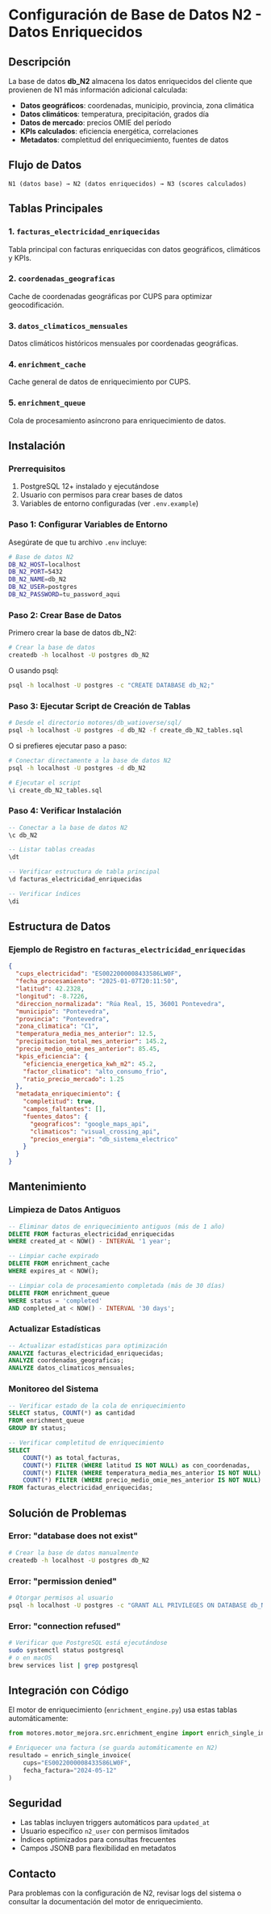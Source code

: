 # Configuración de Base de Datos N2 - Datos Enriquecidos

## Descripción

La base de datos **db_N2** almacena los datos enriquecidos del cliente que provienen de N1 más información adicional calculada:

- **Datos geográficos**: coordenadas, municipio, provincia, zona climática
- **Datos climáticos**: temperatura, precipitación, grados día
- **Datos de mercado**: precios OMIE del período
- **KPIs calculados**: eficiencia energética, correlaciones
- **Metadatos**: completitud del enriquecimiento, fuentes de datos

## Flujo de Datos

```
N1 (datos base) → N2 (datos enriquecidos) → N3 (scores calculados)
```

## Tablas Principales

### 1. `facturas_electricidad_enriquecidas`
Tabla principal con facturas enriquecidas con datos geográficos, climáticos y KPIs.

### 2. `coordenadas_geograficas`
Cache de coordenadas geográficas por CUPS para optimizar geocodificación.

### 3. `datos_climaticos_mensuales`
Datos climáticos históricos mensuales por coordenadas geográficas.

### 4. `enrichment_cache`
Cache general de datos de enriquecimiento por CUPS.

### 5. `enrichment_queue`
Cola de procesamiento asíncrono para enriquecimiento de datos.

## Instalación

### Prerrequisitos

1. PostgreSQL 12+ instalado y ejecutándose
2. Usuario con permisos para crear bases de datos
3. Variables de entorno configuradas (ver `.env.example`)

### Paso 1: Configurar Variables de Entorno

Asegúrate de que tu archivo `.env` incluye:

```bash
# Base de datos N2
DB_N2_HOST=localhost
DB_N2_PORT=5432
DB_N2_NAME=db_N2
DB_N2_USER=postgres
DB_N2_PASSWORD=tu_password_aqui
```

### Paso 2: Crear Base de Datos

Primero crear la base de datos db_N2:

```bash
# Crear la base de datos
createdb -h localhost -U postgres db_N2
```

O usando psql:

```bash
psql -h localhost -U postgres -c "CREATE DATABASE db_N2;"
```

### Paso 3: Ejecutar Script de Creación de Tablas

```bash
# Desde el directorio motores/db_watioverse/sql/
psql -h localhost -U postgres -d db_N2 -f create_db_N2_tables.sql
```

O si prefieres ejecutar paso a paso:

```bash
# Conectar directamente a la base de datos N2
psql -h localhost -U postgres -d db_N2

# Ejecutar el script
\i create_db_N2_tables.sql
```

### Paso 4: Verificar Instalación

```sql
-- Conectar a la base de datos N2
\c db_N2

-- Listar tablas creadas
\dt

-- Verificar estructura de tabla principal
\d facturas_electricidad_enriquecidas

-- Verificar índices
\di
```

## Estructura de Datos

### Ejemplo de Registro en `facturas_electricidad_enriquecidas`

```json
{
  "cups_electricidad": "ES0022000008433586LW0F",
  "fecha_procesamiento": "2025-01-07T20:11:50",
  "latitud": 42.2328,
  "longitud": -8.7226,
  "direccion_normalizada": "Rúa Real, 15, 36001 Pontevedra",
  "municipio": "Pontevedra",
  "provincia": "Pontevedra",
  "zona_climatica": "C1",
  "temperatura_media_mes_anterior": 12.5,
  "precipitacion_total_mes_anterior": 145.2,
  "precio_medio_omie_mes_anterior": 85.45,
  "kpis_eficiencia": {
    "eficiencia_energetica_kwh_m2": 45.2,
    "factor_climatico": "alto_consumo_frio",
    "ratio_precio_mercado": 1.25
  },
  "metadata_enriquecimiento": {
    "completitud": true,
    "campos_faltantes": [],
    "fuentes_datos": {
      "geograficos": "google_maps_api",
      "climaticos": "visual_crossing_api",
      "precios_energia": "db_sistema_electrico"
    }
  }
}
```

## Mantenimiento

### Limpieza de Datos Antiguos

```sql
-- Eliminar datos de enriquecimiento antiguos (más de 1 año)
DELETE FROM facturas_electricidad_enriquecidas 
WHERE created_at < NOW() - INTERVAL '1 year';

-- Limpiar cache expirado
DELETE FROM enrichment_cache 
WHERE expires_at < NOW();

-- Limpiar cola de procesamiento completada (más de 30 días)
DELETE FROM enrichment_queue 
WHERE status = 'completed' 
AND completed_at < NOW() - INTERVAL '30 days';
```

### Actualizar Estadísticas

```sql
-- Actualizar estadísticas para optimización
ANALYZE facturas_electricidad_enriquecidas;
ANALYZE coordenadas_geograficas;
ANALYZE datos_climaticos_mensuales;
```

### Monitoreo del Sistema

```sql
-- Verificar estado de la cola de enriquecimiento
SELECT status, COUNT(*) as cantidad
FROM enrichment_queue 
GROUP BY status;

-- Verificar completitud de enriquecimiento
SELECT 
    COUNT(*) as total_facturas,
    COUNT(*) FILTER (WHERE latitud IS NOT NULL) as con_coordenadas,
    COUNT(*) FILTER (WHERE temperatura_media_mes_anterior IS NOT NULL) as con_clima,
    COUNT(*) FILTER (WHERE precio_medio_omie_mes_anterior IS NOT NULL) as con_precios
FROM facturas_electricidad_enriquecidas;
```

## Solución de Problemas

### Error: "database does not exist"
```bash
# Crear la base de datos manualmente
createdb -h localhost -U postgres db_N2
```

### Error: "permission denied"
```bash
# Otorgar permisos al usuario
psql -h localhost -U postgres -c "GRANT ALL PRIVILEGES ON DATABASE db_N2 TO tu_usuario;"
```

### Error: "connection refused"
```bash
# Verificar que PostgreSQL está ejecutándose
sudo systemctl status postgresql
# o en macOS
brew services list | grep postgresql
```

## Integración con Código

El motor de enriquecimiento (`enrichment_engine.py`) usa estas tablas automáticamente:

```python
from motores.motor_mejora.src.enrichment_engine import enrich_single_invoice

# Enriquecer una factura (se guarda automáticamente en N2)
resultado = enrich_single_invoice(
    cups="ES0022000008433586LW0F", 
    fecha_factura="2024-05-12"
)
```

## Seguridad

- Las tablas incluyen triggers automáticos para `updated_at`
- Usuario específico `n2_user` con permisos limitados
- Índices optimizados para consultas frecuentes
- Campos JSONB para flexibilidad en metadatos

## Contacto

Para problemas con la configuración de N2, revisar logs del sistema o consultar la documentación del motor de enriquecimiento.

